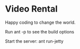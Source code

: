 Video Rental
=================

Happy coding to change the world.

Run ant -p to see the build options

Start the server: ant run-jetty